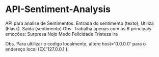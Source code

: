 # API-Sentiment-Analysis
API para analise de Sentimentos. Entrada do sentimento (texto), Utiliza (Flask). Saida (sentimento)
Obs. Trabalha apenas com os 6 principais emoções:
Surpresa
Nojo
Medo
Felicidade
Tristeza
ira

Obs. Para ultilizar o codigo localmente, altere host='0.0.0.0' para o endereço local (EX.'127.0.0.1').
